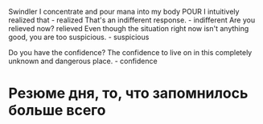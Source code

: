 Swindler
I concentrate and pour mana into my body POUR 
I intuitively realized that - realized
That's an indifferent response. - indifferent 
Are you relieved now? relieved 
Even though the situation right now isn't anything good, you are too suspicious. - suspicious

Do you have the confidence? The confidence to live on in this completely unknown and dangerous place. - confidence







# Резюме дня, то, что запомнилось больше всего